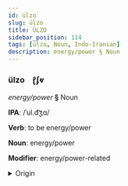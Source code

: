 ```yaml
---
id: ülzo
slug: ülzo
title: ÜLZO
sidebar_position: 114
tags: [ülzo, Noun, Indo-Iranian]
description: energy/power § Noun
---
```


### ülzo&emsp;<span kind="abugida">ɽ͊ʄⱴ</span>

*energy/power* **§** Noun

**IPA**: /ˈul.d͡ʒɑ/

**Verb**: to be energy/power

**Noun**: energy/power

**Modifier**: energy/power-related

<details>
    <summary>Origin</summary>
    Hindi ऊर्जा ūrjā [uːɾ.d͡ʒäː]<br/>
    <em>Indo-Iranian Language Family</em>
</details>